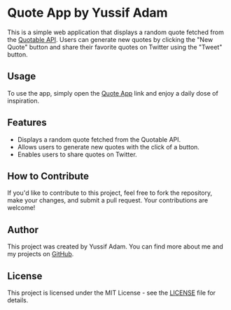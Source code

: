 # Quote App by Yussif Adam

This is a simple web application that displays a random quote fetched from the [Quotable API](https://api.quotable.io/random). Users can generate new quotes by clicking the "New Quote" button and share their favorite quotes on Twitter using the "Tweet" button.

## Usage

To use the app, simply open the [Quote App](https://yussifadam.github.io/quote-app/) link and enjoy a daily dose of inspiration.

## Features

- Displays a random quote fetched from the Quotable API.
- Allows users to generate new quotes with the click of a button.
- Enables users to share quotes on Twitter.

## How to Contribute

If you'd like to contribute to this project, feel free to fork the repository, make your changes, and submit a pull request. Your contributions are welcome!

## Author

This project was created by Yussif Adam. You can find more about me and my projects on [GitHub](https://github.com/yussifadam).

## License

This project is licensed under the MIT License - see the [LICENSE](LICENSE) file for details.
